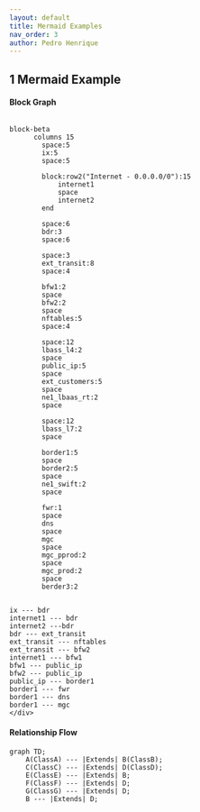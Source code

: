 ```yaml
---
layout: default
title: Mermaid Examples
nav_order: 3
author: Pedro Henrique
---
```


<!-- - Begin: importing scripts -->
<!-- <script src="https://cdnjs.cloudflare.com/ajax/libs/mermaid/8.8.2/mermaid.min.js" integrity="sha512-x8NWYlEsC86ngfO24tbxW6pMuyn9gYnwEW0FcSobohDc3iLCXhmRkqYXgTfE7Jwy2YCTnHRfyum8LUIiyvmgWQ==" crossorigin="anonymous"></script> -->
<!--- End: importing scripts -->

<!-- IMPORT LAST VERSION https://www.jsdelivr.com/package/npm/mermaid -->
<script type="module">
import mermaid from 'https://cdn.jsdelivr.net/npm/mermaid@11.4.1/+esm'
</script>

## 1 Mermaid Example

#### Block Graph


```mermaid 

block-beta
      columns 15
        space:5
        ix:5
        space:5

        block:row2("Internet - 0.0.0.0/0"):15
            internet1
            space
            internet2
        end

        space:6
        bdr:3
        space:6

        space:3
        ext_transit:8
        space:4

        bfw1:2
        space
        bfw2:2
        space
        nftables:5
        space:4

        space:12
        lbass_l4:2
        space
        public_ip:5
        space
        ext_customers:5
        space
        ne1_lbaas_rt:2
        space

        space:12
        lbass_l7:2
        space

        border1:5
        space
        border2:5
        space
        ne1_swift:2
        space
        
        fwr:1
        space
        dns
        space
        mgc
        space
        mgc_pprod:2
        space
        mgc_prod:2
        space
        berder3:2


ix --- bdr
internet1 --- bdr
internet2 ---bdr
bdr --- ext_transit
ext_transit --- nftables
ext_transit --- bfw2
internet1 --- bfw1
bfw1 --- public_ip
bfw2 --- public_ip
public_ip --- border1
border1 --- fwr
border1 --- dns
border1 --- mgc        
</div>
```


#### Relationship Flow

```mermaid
graph TD;
    A(ClassA) --- |Extends| B(ClassB);
    C(ClassC) --- |Extends| D(ClassD);
    E(ClassE) --- |Extends| B;
    F(ClassF) --- |Extends| D;
    G(ClassG) --- |Extends| D;
    B --- |Extends| D;
```
